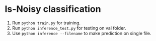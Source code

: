 # Is-Noisy classification
1. Run ```python train.py``` for training.
2. Run ```python inference_test.py``` for testing on val folder.
3. Use ```python inference --filename``` to make prediction on single file.
